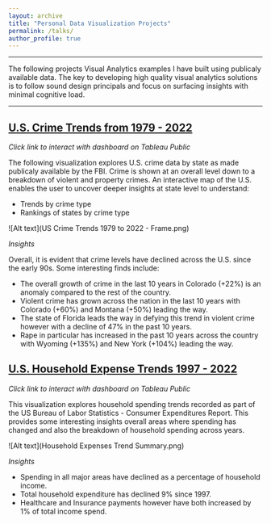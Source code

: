 ```yaml
---
layout: archive
title: "Personal Data Visualization Projects"
permalink: /talks/
author_profile: true
---
```

_________________________________
The following projects Visual Analytics examples I have built using publicaly available data. The key to developing high quality visual analytics solutions is to follow sound design principals and focus on surfacing insights with minimal cognitive load. 

_________________________________
## [U.S. Crime Trends from 1979 - 2022](https://public.tableau.com/views/WorkinProgress_17120271257940/USCrimeTrends1979to2022-Frame?:language=en-US&:sid=&:display_count=n&:origin=viz_share_link)
_Click link to interact with dashboard on Tableau Public_

The following visualization explores U.S. crime data by state as made publicaly available by the FBI. Crime is shown at an overall level down to a breakdown of violent and property crimes. An interactive map of the U.S. enables the user to uncover deeper insights at state level to understand:

- Trends by crime type
- Rankings of states by crime type

![Alt text](US Crime Trends 1979 to 2022 - Frame.png)

_Insights_

Overall, it is evident that crime levels have declined across the U.S. since the early 90s. Some interesting finds include:
- The overall growth of crime in the last 10 years in Colorado (+22%) is an anomaly compared to the rest of the country. 
- Violent crime has grown across the nation in the last 10 years with Colorado (+60%) and Montana (+50%) leading the way.
- The state of Florida leads the way in defying this trend in violent crime however with a decline of 47% in the past 10 years. 
- Rape in particular has increased in the past 10 years across the country with Wyoming (+135%) and New York (+104%) leading the way.

## [U.S. Household Expense Trends 1997 - 2022](https://public.tableau.com/views/WorkinProgress1_17115308425000/HouseholdExpensesTrendSummary?:language=en-US&:sid=&:display_count=n&:origin=viz_share_link)
_Click link to interact with dashboard on Tableau Public_

This visualization explores household spending trends recorded as part of the US Bureau of Labor Statistics - Consumer Expenditures Report. This provides some interesting insights overall areas where spending has changed and also the breakdown of household spending across years.

![Alt text](Household Expenses Trend Summary.png)

_Insights_

- Spending in all major areas have declined as a percentage of household income.
- Total household expenditure has declined 9% since 1997.
- Healthcare and Insurance payments however have both increased by 1% of total income spend.
